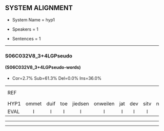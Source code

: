
## SYSTEM ALIGNMENT

- System Name = hyp1

- Speakers = 1

- Sentences = 1

---

### S06C032V8_3+4LGPseudo

#### (S06C032V8_3+4LGPseudo-words)

- Cor=2.7%	Sub=61.3%	Del=0.0%	Ins=36.0%

|  |  |  |  |  |  |  |  |  |  |  |  |  |  |  |  |  |  |  |  |  |  |  |  |  |  |  |  |  |  |  |  |  |  |  |  |  |  |  |  |  |  |  |  |  |  |  |  |  |  |  |  |  |  |  |  |  |  |  |  |  |  |  |  |  |  |  |  |  |  |  |  |  |  |  |  |
|:--- |:---:|:---:|:---:|:---:|:---:|:---:|:---:|:---:|:---:|:---:|:---:|:---:|:---:|:---:|:---:|:---:|:---:|:---:|:---:|:---:|:---:|:---:|:---:|:---:|:---:|:---:|:---:|:---:|:---:|:---:|:---:|:---:|:---:|:---:|:---:|:---:|:---:|:---:|:---:|:---:|:---:|:---:|:---:|:---:|:---:|:---:|:---:|:---:|:---:|:---:|:---:|:---:|:---:|:---:|:---:|:---:|:---:|:---:|:---:|:---:|:---:|:---:|:---:|:---:|:---:|:---:|:---:|:---:|:---:|:---:|:---:|:---:|:---:|:---:|:---:|
| REF |  |  |  |  |  |  |  |  |  |  |  |  |  |  |  |  |  |  |  |  | ometuif | toejietsen | oonwijlen | jattesiet | nurudien | stoenydaas | deuveltek | juitonie | gevijdel | sidowaan | spekkeraai | wachteniek | verpierik | nappegreeuw | mantaroen | * | * | *x | *x | schielendaspen | crobeklunker | kabbestepen | verwarig*(verwarring) | ooiebiekje | fandelig | jalekrewen | smoralij | * | zeekvlachine | kanaroe | toineetlijgen | meitsegrok | kantelogsten | ondermind |  |  |  |  |  |  | * | choporatie | zennebral | * | ijraspangen | * | blottenduuf | girdofhaalder | tobbermoeit | poentalschouden | havedil | verbrakkertje |  | gerauwejaak | hapeneren |
| HYP1 | ommet | duif | toe | jiedsen | onweilen | jat | dev | sitv | nuv | ruv | dinev | sunde | dasv | dev | velvtequv | yetonnie | geveidelv | cidowan | speckerai | wachtenik | verprik | napegrew | mantarun | schilen | schia | t | x | s | gilen | daspen | krobege | klunker | kabeteppen | verwarring | ohi | briekje | van | de | lieg | yallege | krewen | smorale | zek | zek | fla | ginen | kan | narou | toneligen | mit | schrok | kantel | oogsten | ondermind | shopu | shop | porati | zenden | bral | ijseirals | pannen | hm | blotenduif | geerdof | haalder | dobber | moeid | puntals | gouden | halve | diel | verbrakkertje | grouwe | jaak | happeneren |
| EVAL | I | I | I | I | I | I | I | I | I | I | I | I | I | I | I | I | I | I | I | I | S | S | S | S | S | S | S | S | S | S | S | S | S | S | S | S | S | S | S | S | S | S | S | S | S | S | S | S | S | S | S | S | S |  | I | I | I | I | I | I | S | S | S | S | S | S | S | S | S | S | S |  | I | S | S |
---

---
